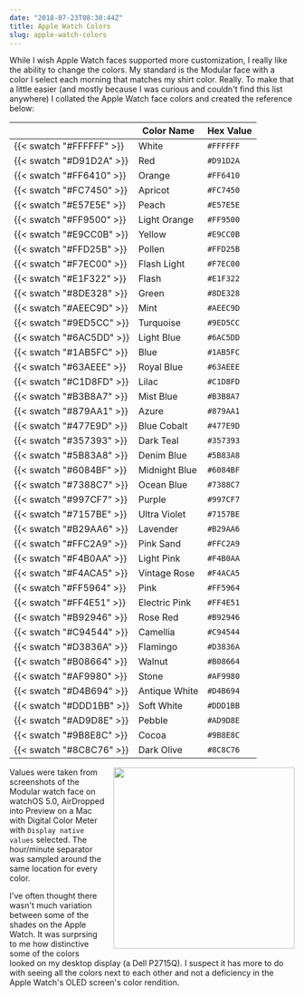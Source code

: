 ```yaml
---
date: "2018-07-23T08:30:44Z"
title: Apple Watch Colors
slug: apple-watch-colors
---
```


While I wish Apple Watch faces supported more customization, I really like the ability to change the colors. My standard is the Modular face with a color I select each morning that matches my shirt color. Really. To make that a little easier (and mostly because I was curious and couldn't find this list anywhere) I collated the Apple Watch face colors and created the reference below:

| | Color Name | Hex Value |
|-|------------|-----------|
| {{< swatch "#FFFFFF" >}} | White | `#FFFFFF` |
| {{< swatch "#D91D2A" >}} | Red | `#D91D2A` |
| {{< swatch "#FF6410" >}} | Orange | `#FF6410` |
| {{< swatch "#FC7450" >}} | Apricot | `#FC7450` |
| {{< swatch "#E57E5E" >}} | Peach | `#E57E5E` |
| {{< swatch "#FF9500" >}} | Light Orange | `#FF9500` |
| {{< swatch "#E9CC0B" >}} | Yellow | `#E9CC0B` |
| {{< swatch "#FFD25B" >}} | Pollen | `#FFD25B` |
| {{< swatch "#F7EC00" >}} | Flash Light | `#F7EC00` |
| {{< swatch "#E1F322" >}} | Flash | `#E1F322` |
| {{< swatch "#8DE328" >}} | Green | `#8DE328` |
| {{< swatch "#AEEC9D" >}} | Mint | `#AEEC9D` |
| {{< swatch "#9ED5CC" >}} | Turquoise | `#9ED5CC` |
| {{< swatch "#6AC5DD" >}} | Light Blue | `#6AC5DD` |
| {{< swatch "#1AB5FC" >}} | Blue | `#1AB5FC` |
| {{< swatch "#63AEEE" >}} | Royal Blue | `#63AEEE` |
| {{< swatch "#C1D8FD" >}} | Lilac | `#C1D8FD` |
| {{< swatch "#B3B8A7" >}} | Mist Blue | `#B3B8A7` |
| {{< swatch "#879AA1" >}} | Azure | `#879AA1` |
| {{< swatch "#477E9D" >}} | Blue Cobalt | `#477E9D` |
| {{< swatch "#357393" >}} | Dark Teal | `#357393` |
| {{< swatch "#5B83A8" >}} | Denim Blue | `#5B83A8` |
| {{< swatch "#6084BF" >}} | Midnight Blue | `#6084BF` |
| {{< swatch "#7388C7" >}} | Ocean Blue | `#7388C7` |
| {{< swatch "#997CF7" >}} | Purple | `#997CF7` |
| {{< swatch "#7157BE" >}} | Ultra Violet | `#7157BE` |
| {{< swatch "#B29AA6" >}} | Lavender | `#B29AA6` |
| {{< swatch "#FFC2A9" >}} | Pink Sand | `#FFC2A9` |
| {{< swatch "#F4B0AA" >}} | Light Pink | `#F4B0AA` |
| {{< swatch "#F4ACA5" >}} | Vintage Rose | `#F4ACA5` |
| {{< swatch "#FF5964" >}} | Pink | `#FF5964` |
| {{< swatch "#FF4E51" >}} | Electric Pink | `#FF4E51` |
| {{< swatch "#B92946" >}} | Rose Red | `#B92946` |
| {{< swatch "#C94544" >}} | Camellia | `#C94544` |
| {{< swatch "#D3836A" >}} | Flamingo | `#D3836A` |
| {{< swatch "#B08664" >}} | Walnut | `#B08664` |
| {{< swatch "#AF9980" >}} | Stone | `#AF9980` |
| {{< swatch "#D4B694" >}} | Antique White | `#D4B694` |
| {{< swatch "#DDD1BB" >}} | Soft White | `#DDD1BB` |
| {{< swatch "#AD9D8E" >}} | Pebble | `#AD9D8E` |
| {{< swatch "#9B8E8C" >}} | Cocoa | `#9B8E8C` |
| {{< swatch "#8C8C76" >}} | Dark Olive | `#8C8C76` |

<img style="width: 320px; float: right; margin: 0 0 1em 1em;" src="https://d1j4kwyjzsqmb8.cloudfront.net/screenshots/2018/20180723-091000-thumb.jpg">

Values were taken from screenshots of the Modular watch face on watchOS 5.0, AirDropped into Preview on a Mac with Digital Color Meter with `Display native values` selected. The hour/minute separator was sampled around the same location for every color.

I've often thought there wasn't much variation between some of the shades on the Apple Watch. It was surprsing to me how distinctive some of the colors looked on my desktop display (a Dell P2715Q). I suspect it has more to do with seeing all the colors next to each other and not a deficiency in the Apple Watch's OLED screen's color rendition.
